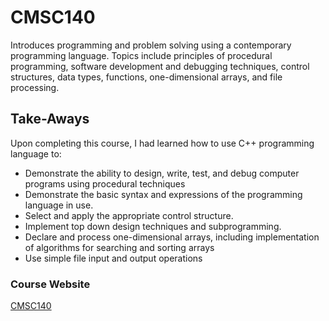 # CMSC140
Introduces programming and problem solving using a contemporary programming language. Topics include principles of procedural programming, software development and debugging techniques, control structures, data types, functions, one-dimensional arrays, and file processing. 

## Take-Aways
Upon completing this course, I had learned how to use C++ programming language to:
- Demonstrate the ability to design, write, test, and debug computer programs using procedural techniques
- Demonstrate the basic syntax and expressions of the programming language in use.
- Select and apply the appropriate control structure.
- Implement top down design techniques and subprogramming.
- Declare and process one-dimensional arrays, including implementation of algorithms for searching and sorting arrays
- Use simple file input and output operations

### Course Website
[CMSC140](https://catalog.montgomerycollege.edu/preview_course_nopop.php?catoid=2&coid=1285)

